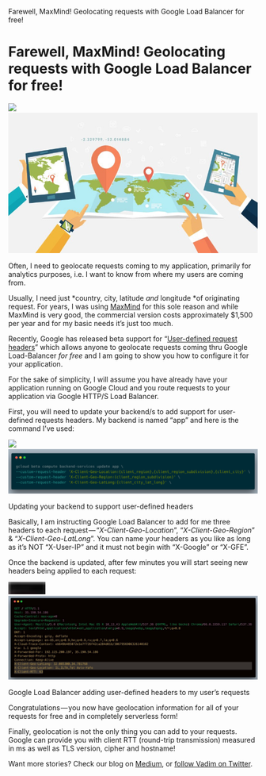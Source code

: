 Farewell, MaxMind! Geolocating requests with Google Load Balancer for free!

# Farewell, MaxMind! Geolocating requests with Google Load Balancer for free!

![](:/308f99bfc00a5a8def8522b403be307d)![1*tIj8Rhk4Ql5PYp792B3J3Q.jpeg](../_resources/e38a023310e357d33d6076d07f60e184.jpg)

Often, I need to geolocate requests coming to my application, primarily for analytics purposes, i.e. I want to know from where my users are coming from.

Usually, I need just *country, city, latitude *and* longitude *of originating request. For years, I was using [MaxMind](http://maxmind.com/) for this sole reason and while MaxMind is very good, the commercial version costs approximately $1,500 per year and for my basic needs it’s just too much.

Recently, Google has released beta support for “[User-defined request headers](https://cloud.google.com/compute/docs/load-balancing/http/backend-service#user-defined-request-headers)” which allows anyone to geolocate requests coming thru Google Load-Balancer *for free* and I am going to show you how to configure it for your application.

For the sake of simplicity, I will assume you have already have your application running on Google Cloud and you route requests to your application via Google HTTP/S Load Balancer.

First, you will need to update your backend/s to add support for user-defined requests headers. My backend is named “app” and here is the command I’ve used:

![](:/0f6df3da358365765c6e2952ccc386af)![1*MdbDUZvdVbcPaVGsQcBjBA.png](../_resources/8a3e31f0fc067cc4a1ed86d263ef411a.png)

Updating your backend to support user-defined headers

Basically, I am instructing Google Load Balancer to add for me three headers to each request — “*X-Client-Geo-Location*”, “*X-Client-Geo-Region*” & “*X-Client-Geo-LatLong*”. You can name your headers as you like as long as it’s NOT “X-User-IP” and it must not begin with “X-Google” or “X-GFE”.

Once the backend is updated, after few minutes you will start seeing new headers being applied to each request:

![](../_resources/5a61ef92c7aaf98d2c6e61598cdbc889.png)![1*yN2pjLjC5N8fteonxN2Fow.jpeg](../_resources/3a74159f0af8e96143564e8040db5e16.jpg)

Google Load Balancer adding user-defined headers to my user’s requests

Congratulations — you now have geolocation information for all of your requests for free and in completely serverless form!

Finally, geolocation is not the only thing you can add to your requests. Google can provide you with client RTT (round-trip transmission) measured in ms as well as TLS version, cipher and hostname!

Want more stories? Check our blog on [Medium](http://blog.doit-intl.com/), or [follow Vadim on Twitter](https://twitter.com/vadimska).